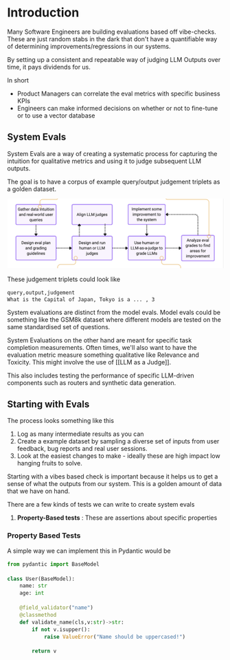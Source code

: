 
# Introduction

Many Software Engineers are building evaluations based off vibe-checks. These are just random stabs in the dark that don't have a quantifiable way of determining improvements/regressions in our systems.

By setting up a consistent and repeatable way of judging LLM Outputs over time, it pays dividends for us.

In short

- Product Managers can correlate the eval metrics with specific business KPIs
- Engineers can make informed decisions on whether or not to fine-tune or to use a vector database

## System Evals

System Evals are a way of creating a systematic process for capturing the intuition for qualitative metrics and using it to judge subsequent LLM outputs. 

The goal is to have a corpus of example query/output judgement triplets as a golden dataset.

![](assets/CleanShot%202024-09-08%20at%2016.13.36@2x.png)

These judgement triplets could look like

```
query,output,judgement
What is the Capital of Japan, Tokyo is a ... , 3
```

System evaluations are distinct from the model evals. Model evals could be something like the GSM8k dataset where different models are tested on the same standardised set of questions.

System Evaluations on the other hand are meant for specific task completion measurements. Often times, we'll also want to have the evaluation metric measure something qualitative like Relevance and Toxicity. This might involve the use of [[LLM as a Judge]].

This also includes testing the performance of specific LLM-driven components such as routers and synthetic data generation.

## Starting with Evals

The process looks something like this

1. Log as many intermediate results as you can
2. Create a example dataset by sampling a diverse set of inputs from user feedback, bug reports and real user sessions.
3. Look at the easiest changes to make - ideally these are high impact low hanging fruits to solve.

Starting with a vibes based check is important because it helps us to get a sense of what the outputs from our system. This is a golden amount of data that we have on hand. 

There are a few kinds of tests we can write to create system evals

1. **Property-Based tests** : These are assertions about specific properties


### Property Based Tests

A simple way we can implement this in Pydantic would be

```python
from pydantic import BaseModel

class User(BaseModel):
    name: str
    age: int

	@field_validator("name")
	@classmethod
	def validate_name(cls,v:str)->str:
		if not v.isupper():
			raise ValueError("Name should be uppercased!")
		
		return v
```

